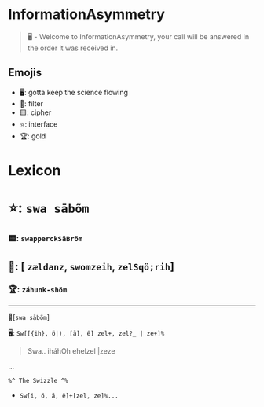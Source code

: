 # InformationAsymmetry
> 🖥️ - Welcome to InformationAsymmetry, your call will be answered in the order it was received in.

## Emojis
* 🖥️: gotta keep the science flowing
* 🌙: filter 
* 🟨: cipher
* ⭐: interface
* 🏆: gold 

# Lexicon

# ⭐: `swa sābõm`
### 🟨: `swapperckSāBrõm`
## 🌙: [ `zældanz`, `swomzeih`, `zelSqö;rih`]
### 🏆: `záhunk-shöm`

-----
🌙[`swa sābõm`]

🖥️: `Sw[[{ih}, ö|), [ā], ê] zel+, zel?_ | ze+]%`
> Swa.. iháhOh ehelzel |zeze

...
``` 
%^ The Swizzle ^%
```
* `Sw[i, ö, ā, ê]+[zel, ze]%... `
